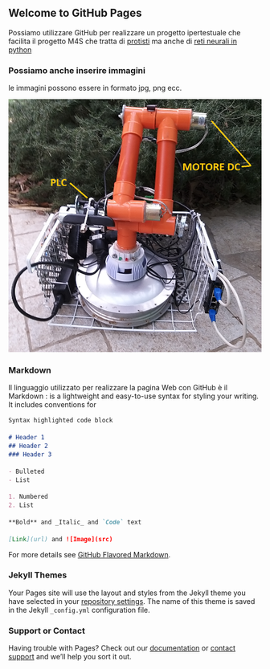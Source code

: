 ## Welcome to GitHub Pages

Possiamo utilizzare GitHub per realizzare un progetto ipertestuale che facilita il progetto M4S che tratta di [protisti](https://it.wikipedia.org/wiki/Protista) ma anche di [reti neurali in python](https://github.com/alberto-del-carlo/alberto-del-carlo.github.io/blob/main/object_detection_demo_ssd_async.py)

### Possiamo anche inserire immagini 
le immagini possono essere in formato jpg, png ecc.

![](https://github.com/alberto-del-carlo/alberto-del-carlo.github.io/blob/main/ridotto2.png)

### Markdown
Il linguaggio utilizzato per realizzare la pagina Web con GitHub è il Markdown : is a lightweight and easy-to-use syntax for styling your writing. It includes conventions for

```markdown
Syntax highlighted code block

# Header 1
## Header 2
### Header 3

- Bulleted
- List

1. Numbered
2. List

**Bold** and _Italic_ and `Code` text

[Link](url) and ![Image](src)
```

For more details see [GitHub Flavored Markdown](https://guides.github.com/features/mastering-markdown/).

### Jekyll Themes

Your Pages site will use the layout and styles from the Jekyll theme you have selected in your [repository settings](https://github.com/alberto-del-carlo/alberto-del-carlo.github.io/settings). The name of this theme is saved in the Jekyll `_config.yml` configuration file.

### Support or Contact

Having trouble with Pages? Check out our [documentation](https://docs.github.com/categories/github-pages-basics/) or [contact support](https://support.github.com/contact) and we’ll help you sort it out.
